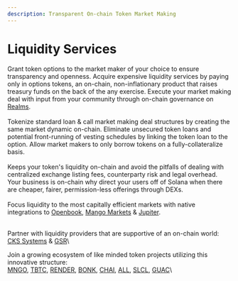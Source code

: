 ```yaml
---
description: Transparent On-chain Token Market Making
---
```


# Liquidity Services

Grant token options to the market maker of your choice to ensure transparency and openness. Acquire expensive liquidity services by paying only in options tokens, an on-chain, non-inflationary product that raises treasury funds on the back of the any exercise. Execute your market making deal with input from your community through on-chain governance on [Realms](https://app.realms.today/realms).\
\
Tokenize standard loan & call market making deal structures by creating the same market dynamic on-chain. Eliminate unsecured token loans and potential front-running of vesting schedules by linking the token loan to the option. Allow market makers to only borrow tokens on a fully-collateralize basis.\
\
Keeps your token's liquidity on-chain and avoid the pitfalls of dealing with centralized exchange listing fees, counterparty risk and legal overhead. Your business is on-chain why direct your users off of Solana when there are cheaper, fairer, permission-less offerings through DEXs. \
\
Focus liquidity to the most capitally efficient markets with native integrations to [Openbook](https://github.com/openbook-dex), [Mango Markets](https://app.mango.markets/) & [Jupiter](https://jup.ag/swap/USDC-DUAL).

\
Partner with liquidity providers that are supportive of an on-chain world:\
[CKS Systems](https://cks.systems/) & [GSR](https://www.gsr.io/)\


Join a growing ecosystem of like minded token projects utilizing this innovative structure:\
[MNGO](https://mango.markets/), [TBTC](https://threshold.network/), [RENDER](https://rendernetwork.com/), [BONK](https://bonkcoin.com/), [CHAI](https://chai.money/), [ALL](https://alldomains.id/), [SLCL](https://solcial.io/), [GUAC](https://www.guacamole.gg/)\
